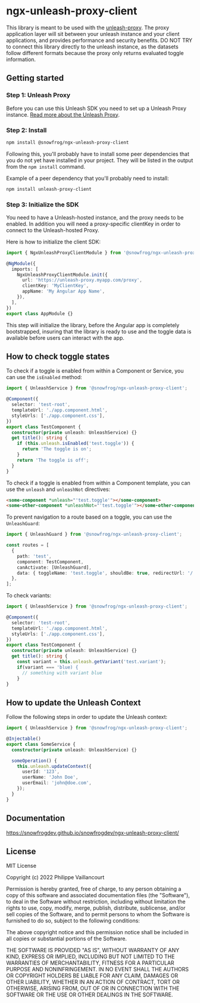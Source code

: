 # ngx-unleash-proxy-client

This library is meant to be used with the [unleash-proxy](https://github.com/Unleash/unleash-proxy). The proxy application layer will sit between your unleash instance and your client applications, and provides performance and security benefits. DO NOT TRY to connect this library directly to the unleash instance, as the datasets follow different formats because the proxy only returns evaluated toggle information.

## Getting started

### Step 1: Unleash Proxy

Before you can use this Unleash SDK you need to set up a Unleash Proxy instance. [Read more about the Unleash Proxy](https://docs.getunleash.io/sdks/unleash-proxy).

### Step 2: Install

```bash
npm install @snowfrog/ngx-unleash-proxy-client
```

Following this, you'll probably have to install some peer dependencies that you do not yet have installed
in your project. They will be listed in the output from the `npm install` command.

Example of a peer dependency that you'll probably need to install:
```bash
npm install unleash-proxy-client
```

### Step 3: Initialize the SDK

You need to have a Unleash-hosted instance, and the proxy needs to be enabled. In addition you will need a proxy-specific clientKey in order to connect to the Unleash-hosted Proxy.

Here is how to initialize the client SDK:

```typescript
import { NgxUnleashProxyClientModule } from '@snowfrog/ngx-unleash-proxy-client';

@NgModule({
  imports: [
    NgxUnleashProxyClientModule.init({
      url: 'https://unleash-proxy.myapp.com/proxy',
      clientKey: 'MyClientKey',
      appName: 'My Angular App Name',
    }),
  ],
})
export class AppModule {}
```

This step will initialize the library, before the Angular app is completely bootstrapped, insuring that
the library is ready to use and the toggle data is available before users can interact with the app.

## How to check toggle states

To check if a toggle is enabled from within a Component or Service, you can use the `isEnabled` method:

```typescript
import { UnleashService } from '@snowfrog/ngx-unleash-proxy-client';

@Component({
  selector: 'test-root',
  templateUrl: './app.component.html',
  styleUrls: ['./app.component.css'],
})
export class TestComponent {
  constructor(private unleash: UnleashService) {}
  get title(): string {
    if (this.unleash.isEnabled('test.toggle')) {
      return 'The toggle is on';
    }
    return 'The toggle is off';
  }
}
```

To check if a toggle is enabled from within a Component template, you can use the `unleash` and `unleashNot`
directives:

```html
<some-component *unleash="'test.toggle'"></some-component>
<some-other-component *unleashNot="'test.toggle'"></some-other-component>
```

To prevent navigation to a route based on a toggle, you can use the `UnleashGuard`:

```typescript
import { UnleashGuard } from '@snowfrog/ngx-unleash-proxy-client';

const routes = [
  {
    path: 'test',
    component: TestComponent,
    canActivate: [UnleashGuard],
    data: { toggleName: 'test.toggle', shouldBe: true, redirectUrl: '/' },
  },
];
```

To check variants:

```typescript
import { UnleashService } from '@snowfrog/ngx-unleash-proxy-client';

@Component({
  selector: 'test-root',
  templateUrl: './app.component.html',
  styleUrls: ['./app.component.css'],
})
export class TestComponent {
  constructor(private unleash: UnleashService) {}
  get title(): string {
    const variant = this.unleash.getVariant('test.variant');
    if(variant === 'blue) {
      // something with variant blue
    }
}
```

## How to update the Unleash Context

Follow the following steps in order to update the Unleash context:

```typescript
import { UnleashService } from '@snowfrog/ngx-unleash-proxy-client';

@Injectable()
export class SomeService {
  constructor(private unleash: UnleashService) {}

  someOperation() {
    this.unleash.updateContext({
      userId: '123',
      userName: 'John Doe',
      userEmail: 'john@doe.com',
    });
  }
}
```

## Documentation

https://snowfrogdev.github.io/snowfrogdev/ngx-unleash-proxy-client/

## License

MIT License

Copyright (c) 2022 Philippe Vaillancourt

Permission is hereby granted, free of charge, to any person obtaining a copy
of this software and associated documentation files (the "Software"), to deal
in the Software without restriction, including without limitation the rights
to use, copy, modify, merge, publish, distribute, sublicense, and/or sell
copies of the Software, and to permit persons to whom the Software is
furnished to do so, subject to the following conditions:

The above copyright notice and this permission notice shall be included in all
copies or substantial portions of the Software.

THE SOFTWARE IS PROVIDED "AS IS", WITHOUT WARRANTY OF ANY KIND, EXPRESS OR
IMPLIED, INCLUDING BUT NOT LIMITED TO THE WARRANTIES OF MERCHANTABILITY,
FITNESS FOR A PARTICULAR PURPOSE AND NONINFRINGEMENT. IN NO EVENT SHALL THE
AUTHORS OR COPYRIGHT HOLDERS BE LIABLE FOR ANY CLAIM, DAMAGES OR OTHER
LIABILITY, WHETHER IN AN ACTION OF CONTRACT, TORT OR OTHERWISE, ARISING FROM,
OUT OF OR IN CONNECTION WITH THE SOFTWARE OR THE USE OR OTHER DEALINGS IN THE
SOFTWARE.
